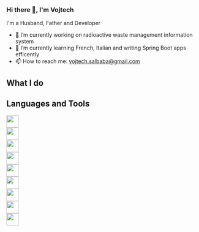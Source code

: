 ### Hi there 👋, I'm Vojtech

I'm a Husband, Father and Developer


<!--
**DarkTatka/DarkTatka** is a ✨ _special_ ✨ repository because its `README.md` (this file) appears on your GitHub profile.
-->

- 🔭 I’m currently working on radioactive waste management information system
- 🌱 I’m currently learning French, Italian and writing Spring Boot apps efficently 
- 📫 How to reach me: vojtech.salbaba@gmail.com

## What I do


## Languages and Tools
<code><img height="32" width="32" src="https://cdn.jsdelivr.net/npm/simple-icons@v3/icons/java.svg" /> </code>
<code><img height="32" width="32" src="https://cdn.jsdelivr.net/npm/simple-icons@v3/icons/spring.svg" /> </code>
<code><img height="32" width="32" src="https://cdn.jsdelivr.net/npm/simple-icons@v3/icons/html5.svg" /> </code>
<code><img height="32" width="32" src="https://cdn.jsdelivr.net/npm/simple-icons@v3/icons/javascript.svg" /> </code>
<code><img height="32" width="32" src="https://cdn.jsdelivr.net/npm/simple-icons@v3/icons/jquery.svg" /> </code>
<code><img height="32" width="32" src="https://cdn.jsdelivr.net/npm/simple-icons@v3/icons/swagger.svg" /> </code>
<code><img height="32" width="32" src="https://cdn.jsdelivr.net/npm/simple-icons@v3/icons/microsoftsqlserver.svg" /> </code>
<code><img height="32" width="32" src="https://cdn.jsdelivr.net/npm/simple-icons@v3/icons/postgresql.svg" /> </code>
<code><img height="32" width="32" src="https://cdn.jsdelivr.net/npm/simple-icons@v3/icons/intellijidea.svg" /> </code>
